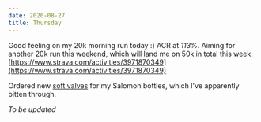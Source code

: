 ```yaml
---
date: 2020-08-27
title: Thursday
---
```


Good feeling on my 20k morning run today :) ACR at *113%*. Aiming for another 20k run this weekend, which will land me on 50k in total this week.
[https://www.strava.com/activities/3971870349](https://www.strava.com/activities/3971870349)

Ordered new [soft valves](https://www.salomon.com/sv-se/shop-emea/product/soft-valve.html#color=12993) for my Salomon bottles, which I've apparently bitten through.

*To be updated*
